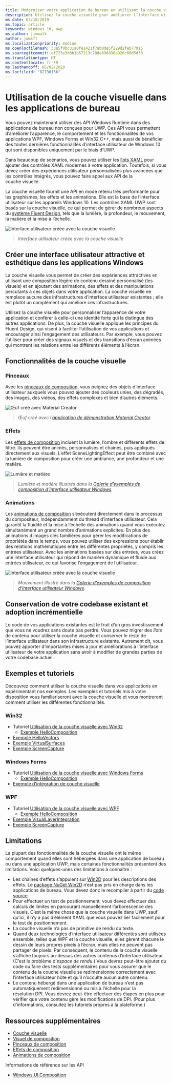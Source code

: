 ```yaml
---
title: Moderniser votre application de bureau en utilisant la couche visuelle
description: Utilisez la couche visuelle pour améliorer l’interface utilisateur de votre application de bureau Win32 ou .NET.
ms.date: 03/18/2019
ms.topic: article
keywords: windows 10, uwp
ms.author: jimwalk
author: jwmsft
ms.localizationpriority: medium
ms.openlocfilehash: 33a5f0bc31a8fe1421f7ab0de5f229d2feb77915
ms.sourcegitcommit: ef723e3d6b1b67213c78da696838a920c66d5d30
ms.translationtype: HT
ms.contentlocale: fr-FR
ms.lasthandoff: 05/02/2020
ms.locfileid: "82730136"
---
```

# <a name="using-the-visual-layer-in-desktop-apps"></a>Utilisation de la couche visuelle dans les applications de bureau

Vous pouvez maintenant utiliser des API Windows Runtime dans des applications de bureau non conçues pour UWP. Ces API vous permettent d’améliorer l’apparence, le comportement et les fonctionnalités de vos applications WPF, Windows Forms et Win32 C++, mais aussi de bénéficier des toutes dernières fonctionnalités d’interface utilisateur de Windows 10 qui sont disponibles uniquement par le biais d’UWP.

Dans beaucoup de scénarios, vous pouvez utiliser les [îlots XAML](xaml-islands.md) pour ajouter des contrôles XAML modernes à votre application. Toutefois, si vous devez créer des expériences utilisateur personnalisées plus avancées que les contrôles intégrés, vous pouvez faire appel aux API de la couche visuelle.

La couche visuelle fournit une API en mode retenu très performante pour les graphismes, les effets et les animations. Elle est la base de l’interface utilisateur sur les appareils Windows 10. Les contrôles XAML UWP sont basés sur la couche visuelle, ce qui permet de gérer de nombreux aspects du [système Fluent Design](/windows/uwp/design/fluent-design-system/index), tels que la lumière, la profondeur, le mouvement, la matière et la mise à l’échelle.

![Interface utilisateur créée avec la couche visuelle](images/visual-layer-interop/pull-to-animate.gif)

> _Interface utilisateur créée avec la couche visuelle_

## <a name="create-a-visually-engaging-user-interface-in-any-windows-app"></a>Créer une interface utilisateur attractive et esthétique dans les applications Windows

La couche visuelle vous permet de créer des expériences attractives en utilisant une composition légère de contenu dessiné personnalisé (les visuels) et en ajoutant des animations, des effets et des manipulations percutants à ces objets dans votre application. La couche visuelle ne remplace aucune des infrastructures d’interface utilisateur existantes ; elle est plutôt un complément qui améliore ces infrastructures.

Utilisez la couche visuelle pour personnaliser l’apparence de votre application et conférer à celle-ci une identité forte qui la distingue des autres applications. De plus, la couche visuelle applique les principes du Fluent Design, qui visent à faciliter l’utilisation de vos applications et encourager ainsi l’engagement des utilisateurs. Par exemple, vous pouvez l’utiliser pour créer des signaux visuels et des transitions d’écran animées qui montrent les relations entre les différents éléments à l’écran.

## <a name="visual-layer-features"></a>Fonctionnalités de la couche visuelle

### <a name="brushes"></a>Pinceaux

Avec les [pinceaux de composition](/windows/uwp/composition/composition-brushes), vous peignez des objets d’interface utilisateur auxquels vous pouvez ajouter des couleurs unies, des dégradés, des images, des vidéos, des effets complexes et bien d’autres éléments.

![Œuf créé avec Material Creator](images/visual-layer-interop/egg.gif)

> _Œuf créé avec l’[application de démonstration Material Creator](https://github.com/Microsoft/WindowsCompositionSamples/tree/master/Demos/MaterialCreator)._

### <a name="effects"></a>Effets

Les [effets de composition](/windows/uwp/composition/composition-effects) incluent la lumière, l’ombre et différents effets de filtre. Ils peuvent être animés, personnalisés et chaînés, puis appliqués directement aux visuels. L’effet SceneLightingEffect peut être combiné avec la lumière de composition pour créer une ambiance, une profondeur et une matière.

![Lumière et matière](images/visual-layer-interop/light-interop.gif)

> _Lumière et matière illustrés dans la [Galerie d’exemples de composition d’interface utilisateur Windows](https://github.com/Microsoft/WindowsCompositionSamples/tree/master/SampleGallery)._

### <a name="animations"></a>Animations

Les [animations de composition](/windows/uwp/composition/composition-animation) s’exécutent directement dans le processus du compositeur, indépendamment du thread d’interface utilisateur. Cela garantit la fluidité et la mise à l’échelle des animations quand vous exécutez simultanément un grand nombre d’animations explicites. En plus des animations d’images clés familières pour gérer les modifications de propriétés dans le temps, vous pouvez utiliser des expressions pour établir des relations mathématiques entre les différentes propriétés, y compris les entrées utilisateur. Avec les animations basées sur des entrées, vous créez une interface utilisateur qui répond de manière dynamique et fluide aux entrées utilisateur, ce qui favorise l’engagement de l’utilisateur.

![Interface utilisateur créée avec la couche visuelle](images/visual-layer-interop/swipe-scroller.gif)

> _Mouvement illustré dans la [Galerie d’exemples de composition d’interface utilisateur Windows](https://github.com/Microsoft/WindowsCompositionSamples/tree/master/SampleGallery)._

## <a name="keep-your-existing-codebase-and-adopt-incrementally"></a>Conservation de votre codebase existant et adoption incrémentielle

Le code de vos applications existantes est le fruit d’un gros investissement que vous ne voudrez sans doute pas perdre. Vous pouvez migrer des _îlots_ de contenu pour utiliser la couche visuelle et conserver le reste de l’interface utilisateur dans son infrastructure existante. Autrement dit, vous pouvez apporter d’importantes mises à jour et améliorations à l’interface utilisateur de votre application sans avoir à modifier de grandes parties de votre codebase actuel.

## <a name="samples-and-tutorials"></a>Exemples et tutoriels

Découvrez comment utiliser la couche visuelle dans vos applications en expérimentant nos exemples. Les exemples et tutoriels mis à votre disposition vous familiariseront avec la couche visuelle et vous montreront comment utiliser les différentes fonctionnalités.

### <a name="win32"></a>Win32

- Tutoriel [Utilisation de la couche visuelle avec Win32](using-the-visual-layer-with-win32.md)
  - [Exemple HelloComposition](https://github.com/Microsoft/Windows.UI.Composition-Win32-Samples/tree/master/cpp/HelloComposition)
- [Exemple HelloVectors](https://github.com/Microsoft/Windows.UI.Composition-Win32-Samples/tree/master/cpp/HelloVectors)
- [Exemple VirtualSurfaces](https://github.com/Microsoft/Windows.UI.Composition-Win32-Samples/tree/master/cpp/VirtualSurfaces)
- [Exemple ScreenCapture](https://github.com/Microsoft/Windows.UI.Composition-Win32-Samples/tree/master/cpp/ScreenCaptureforHWND)

### <a name="windows-forms"></a>Windows Forms

- Tutoriel [Utilisation de la couche visuelle avec Windows Forms](using-the-visual-layer-with-windows-forms.md)
  - [Exemple HelloComposition](https://github.com/Microsoft/Windows.UI.Composition-Win32-Samples/tree/master/dotnet/WinForms/HelloComposition)
- [Exemple d’intégration de couche visuelle](https://github.com/Microsoft/Windows.UI.Composition-Win32-Samples/tree/master/dotnet/WinForms/VisualLayerIntegration)

### <a name="wpf"></a>WPF

- Tutoriel [Utilisation de la couche visuelle avec WPF](using-the-visual-layer-with-wpf.md)
  - [Exemple HelloComposition](https://github.com/Microsoft/Windows.UI.Composition-Win32-Samples/tree/master/dotnet/WPF/HelloComposition)
- [Exemple VisualLayerIntegration](https://github.com/Microsoft/Windows.UI.Composition-Win32-Samples/tree/master/dotnet/WPF/VisualLayerIntegration)
- [Exemple ScreenCapture](https://github.com/Microsoft/Windows.UI.Composition-Win32-Samples/tree/master/dotnet/WPF/ScreenCapture)

## <a name="limitations"></a>Limitations

La plupart des fonctionnalités de la couche visuelle ont le même comportement quand elles sont hébergées dans une application de bureau ou dans une application UWP, mais certaines fonctionnalités présentent des limitations. Voici quelques-unes des limitations à connaître :

- Les chaînes d’effets s’appuient sur [Win2D](http://microsoft.github.io/Win2D/html/Introduction.htm) pour les descriptions des effets. Le [package NuGet Win2D](https://www.nuget.org/packages/Win2D.uwp) n’est pas pris en charge dans les applications de bureau. Vous devez donc le recompiler à partir du [code source](https://github.com/Microsoft/Win2D).
- Pour effectuer un test de positionnement, vous devez effectuer des calculs de limites en parcourant manuellement l’arborescence des visuels. C’est la même chose que la couche visuelle dans UWP, sauf qu’ici, il n’y a pas d’élément XAML que vous pouvez lier facilement pour le test de positionnement.
- La couche visuelle n’a pas de primitive de rendu du texte.
- Quand deux technologies d’interface utilisateur différentes sont utilisées ensemble, telles que WPF et la couche visuelle, elles gèrent chacune le dessin de leurs propres pixels à l’écran, mais elles ne peuvent pas partager de pixels. Par conséquent, le contenu de la couche visuelle s’affiche toujours au-dessus des autres contenus d’interface utilisateur. (C’est le problème d’_espace de rendu_.) Vous devrez peut-être ajouter du code ou faire des tests supplémentaires pour vous assurer que le contenu de la couche visuelle se redimensionne correctement avec l’interface utilisateur hôte et qu’il n’occulte aucun autre contenu.
- Le contenu hébergé dans une application de bureau n’est pas automatiquement redimensionné ou mis à l’échelle pour la résolution DPI. Vous devrez peut-être effectuer des étapes en plus pour vérifier que votre contenu gère les modifications de DPI. (Pour plus d’informations, consultez les tutoriels propres à la plateforme.)

## <a name="additional-resources"></a>Ressources supplémentaires

- [Couche visuelle](/windows/uwp/composition/visual-layer)
- [Visuel de composition](/windows/uwp/composition/composition-visual-tree)
- [Pinceaux de composition](/windows/uwp/composition/composition-brushes)
- [Effets de composition](/windows/uwp/composition/composition-effects)
- [Animations de composition](/windows/uwp/composition/composition-animation)

Informations de référence sur les API

- [Windows.UI.Composition](/uwp/api/Windows.UI.Composition)